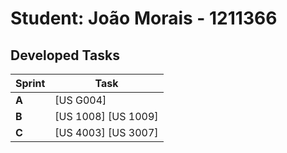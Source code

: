 # Student: João Morais - 1211366

## Developed Tasks


| Sprint | Task                |
|--------|---------------------|
| **A**  | [US G004]           |
| **B**  | [US 1008] [US 1009] |
| **C**  | [US 4003] [US 3007] |
